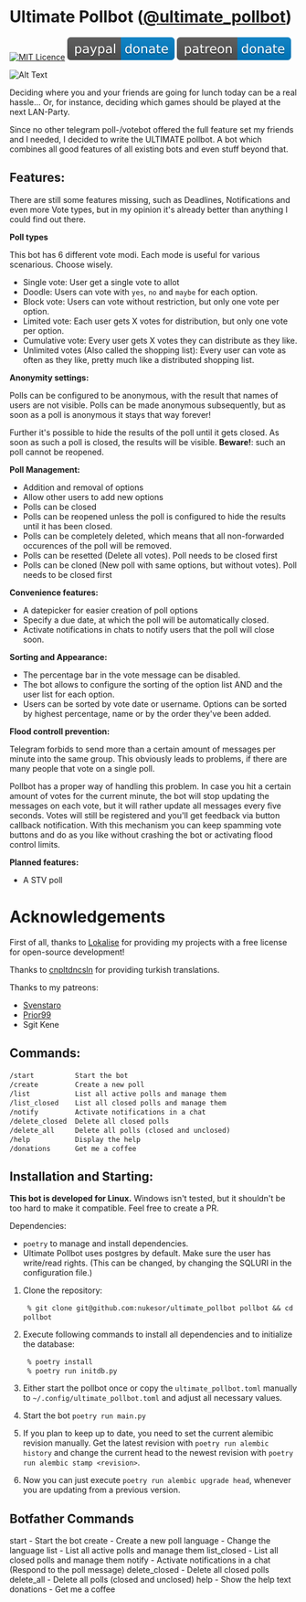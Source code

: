 # Ultimate Pollbot ([@ultimate_pollbot](https://t.me/ultimate_pollbot))


[![MIT Licence](https://img.shields.io/badge/license-MIT-success.svg)](https://github.com/Nukesor/pollbot/blob/master/LICENSE.md)
[![Paypal](https://github.com/Nukesor/images/blob/master/paypal-donate-blue.svg)](https://www.paypal.me/arnebeer/)
[![Patreon](https://github.com/Nukesor/images/blob/master/patreon-donate-blue.svg)](https://www.patreon.com/nukesor)


![Alt Text](https://github.com/Nukesor/images/blob/master/pollbot.gif)

Deciding where you and your friends are going for lunch today can be a real hassle...
Or, for instance, deciding which games should be played at the next LAN-Party.

Since no other telegram poll-/votebot offered the full feature set my friends and I needed, I decided to write the ULTIMATE pollbot. A bot which combines all good features of all existing bots and even stuff beyond that.


## Features:
There are still some features missing, such as Deadlines, Notifications and even more Vote types, but in my opinion it's already better than anything I could find out there.


**Poll types**

This bot has 6 different vote modi. Each mode is useful for various scenarious. Choose wisely.

- Single vote: User get a single vote to allot
- Doodle: Users can vote with `yes`, `no` and `maybe` for each option.
- Block vote: Users can vote without restriction, but only one vote per option.
- Limited vote: Each user gets X votes for distribution, but only one vote per option.
- Cumulative vote: Every user gets X votes they can distribute as they like.
- Unlimited votes (Also called the shopping list): Every user can vote as often as they like, pretty much like a distributed shopping list.

**Anonymity settings:**

Polls can be configured to be anonymous, with the result that names of users are not visible.
Polls can be made anonymous subsequently, but as soon as a poll is anonymous it stays that way forever!

Further it's possible to hide the results of the poll until it gets closed.
As soon as such a poll is closed, the results will be visible. **Beware!**: such an poll cannot be reopened.

**Poll Management:**
- Addition and removal of options
- Allow other users to add new options
- Polls can be closed
- Polls can be reopened unless the poll is configured to hide the results until it has been closed.
- Polls can be completely deleted, which means that all non-forwarded occurences of the poll will be removed.
- Polls can be resetted (Delete all votes). Poll needs to be closed first
- Polls can be cloned (New poll with same options, but without votes). Poll needs to be closed first


**Convenience features:**
- A datepicker for easier creation of poll options
- Specify a due date, at which the poll will be automatically closed.
- Activate notifications in chats to notify users that the poll will close soon.


**Sorting and Appearance:**

- The percentage bar in the vote message can be disabled.
- The bot allows to configure the sorting of the option list AND and the user list for each option.
- Users can be sorted by vote date or username. Options can be sorted by highest percentage, name or by the order they've been added.


**Flood controll prevention:**

Telegram forbids to send more than a certain amount of messages per minute into the same group. This obviously leads to problems, if there are many people that vote on a single poll.

Pollbot has a proper way of handling this problem.
In case you hit a certain amount of votes for the current minute, the bot will stop updating the messages on each vote, but it will rather update all messages every five seconds.
Votes will still be registered and you'll get feedback via button callback notification.
With this mechanism you can keep spamming vote buttons and do as you like without crashing the bot or activating flood control limits.


**Planned features:**

- A STV poll


# Acknowledgements

First of all, thanks to [Lokalise](https://lokalise.co) for providing my projects with a free license for open-source development!

Thanks to [cnpltdncsln](https://github.com/cnpltdncsln) for providing turkish translations.

Thanks to my patreons:

- [Svenstaro](https://github.com/Svenstaro)
- [Prior99](https://github.com/prior99)
- Sgit Kene


## Commands:

    /start          Start the bot
    /create         Create a new poll
    /list           List all active polls and manage them
    /list_closed    List all closed polls and manage them
    /notify         Activate notifications in a chat
    /delete_closed  Delete all closed polls
    /delete_all     Delete all polls (closed and unclosed)
    /help           Display the help
    /donations      Get me a coffee


## Installation and Starting:
**This bot is developed for Linux.** Windows isn't tested, but it shouldn't be too hard to make it compatible. Feel free to create a PR.

Dependencies: 
- `poetry` to manage and install dependencies.
- Ultimate Pollbot uses postgres by default. Make sure the user has write/read rights. (This can be changed, by changing the SQLURI in the configuration file.)


1. Clone the repository:

        % git clone git@github.com:nukesor/ultimate_pollbot pollbot && cd pollbot

2. Execute following commands to install all dependencies and to initialize the database:

        % poetry install
        % poetry run initdb.py

3. Either start the pollbot once or copy the `ultimate_pollbot.toml` manually to `~/.config/ultimate_pollbot.toml` and adjust all necessary values.
4. Start the bot `poetry run main.py`

5. If you plan to keep up to date, you need to set the current alemibic revision manually.
Get the latest revision with `poetry run alembic history` and change the current head to the newest revision with `poetry run alembic stamp <revision>`.
6. Now you can just execute `poetry run alembic upgrade head`, whenever you are updating from a previous version.



## Botfather Commands

start - Start the bot
create - Create a new poll
language - Change the language
list - List all active polls and manage them
list_closed - List all closed polls and manage them
notify - Activate notifications in a chat (Respond to the poll message)
delete_closed - Delete all closed polls
delete_all - Delete all polls (closed and unclosed)
help - Show the help text
donations - Get me a coffee
